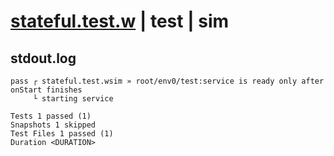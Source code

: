 # [stateful.test.w](../../../../../../examples/tests/sdk_tests/service/stateful.test.w) | test | sim

## stdout.log
```log
pass ┌ stateful.test.wsim » root/env0/test:service is ready only after onStart finishes
     └ starting service

Tests 1 passed (1)
Snapshots 1 skipped
Test Files 1 passed (1)
Duration <DURATION>
```

